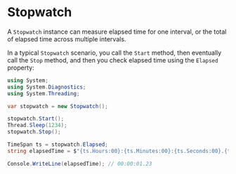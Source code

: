 # Stopwatch

A `Stopwatch` instance can measure elapsed time for one interval, or the total of elapsed time across multiple intervals.

In a typical `Stopwatch` scenario, you call the `Start` method, then eventually call the `Stop` method, and then you check elapsed time using the `Elapsed` property:

```csharp
using System;
using System.Diagnostics;
using System.Threading;

var stopwatch = new Stopwatch();

stopwatch.Start();
Thread.Sleep(1234);
stopwatch.Stop();

TimeSpan ts = stopwatch.Elapsed;
string elapsedTime = $"{ts.Hours:00}:{ts.Minutes:00}:{ts.Seconds:00}.{ts.Milliseconds / 10:00}";

Console.WriteLine(elapsedTime); // 00:00:01.23
```
